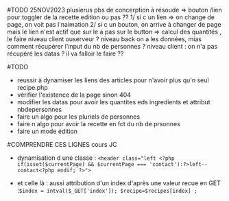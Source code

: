 #TODO 25NOV2023
plusierus pbs de concerption à résoude
=> bouton /lien pour toggler de la recette edition ou pas ?? 
1/ si c un lien => on change de page, on voit pas l'naimation 
2/ si c un bouton, on arrive à changer de page mais le lien n'est actif que sur le a pas sur le button
=> calcul des quantités , le faire niveau client ouserveur ?
niveau back on a les données, mias comment récupérer l'input du nb de personnes ?
niveau client : on n'a pas récupéré les datas ? il va falloir le faire ??


#TODO
- reussir à dynamiser les liens des articles pour n'avoir plus qu'n seul recipe.php
- vérifier l'existence de la page sinon 404
- modifier les datas pour avoir les quantites eds ingredients et attribut nbdepersonnes
- faire un algo pour les pluriels de personnes
- faire n algo pour avoir la recette en fct du nb de prsonnes
- faire un mode édition 

#COMPRENDRE CES LIGNES cours JC
- dynamisation d une classe :
  	```<header class="left <?php if(isset($currentPage) && $currentPage === 'contact'):?>left--contact<?php endif; ?>">```

- et celle là : aussi attribution d'un index d'après une valeur recue en GET :```$index = intval($_GET['index']);
 $recipe=$recipes[index] ;```
    